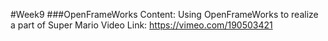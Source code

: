 #Week9
###OpenFrameWorks
Content: Using OpenFrameWorks to realize a part of Super Mario
Video Link: <https://vimeo.com/190503421>

